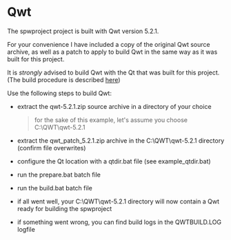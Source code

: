 # Qwt
The spwproject project is built with Qwt version 5.2.1.

For your convenience I have included a copy of the original Qwt source
archive, as well as a patch to apply to build Qwt in the same way as it
was built for this project.

It is *strongly* advised to build Qwt with the Qt that was built for this
project. (The build procedure is described [here](../Qt/README.md))

Use the following steps to build Qwt:

* extract the qwt-5.2.1.zip source archive in a directory of your choice

  >for the sake of this example, let's assume you choose C:\QWT\qwt-5.2.1

* extract the qwt_patch_5.2.1.zip archive in the C:\QWT\qwt-5.2.1 directory (confirm file overwrites)

* configure the Qt location with a qtdir.bat file (see example_qtdir.bat)

* run the prepare.bat batch file 

* run the build.bat batch file

* if all went well, your C:\QWT\qwt-5.2.1 directory will now contain a Qwt ready for building the spwproject

* if something went wrong, you can find build logs in the QWTBUILD.LOG logfile
